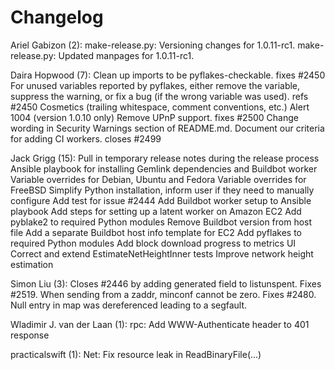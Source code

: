 # Changelog

Ariel Gabizon (2):
make-release.py: Versioning changes for 1.0.11-rc1.
make-release.py: Updated manpages for 1.0.11-rc1.

Daira Hopwood (7):
Clean up imports to be pyflakes-checkable. fixes #2450
For unused variables reported by pyflakes, either remove the variable, suppress the warning, or fix a bug (if the wrong variable was used). refs #2450
Cosmetics (trailing whitespace, comment conventions, etc.)
Alert 1004 (version 1.0.10 only)
Remove UPnP support. fixes #2500
Change wording in Security Warnings section of README.md.
Document our criteria for adding CI workers. closes #2499

Jack Grigg (15):
Pull in temporary release notes during the release process
Ansible playbook for installing Gemlink dependencies and Buildbot worker
Variable overrides for Debian, Ubuntu and Fedora
Variable overrides for FreeBSD
Simplify Python installation, inform user if they need to manually configure
Add test for issue #2444
Add Buildbot worker setup to Ansible playbook
Add steps for setting up a latent worker on Amazon EC2
Add pyblake2 to required Python modules
Remove Buildbot version from host file
Add a separate Buildbot host info template for EC2
Add pyflakes to required Python modules
Add block download progress to metrics UI
Correct and extend EstimateNetHeightInner tests
Improve network height estimation

Simon Liu (3):
Closes #2446 by adding generated field to listunspent.
Fixes #2519. When sending from a zaddr, minconf cannot be zero.
Fixes #2480. Null entry in map was dereferenced leading to a segfault.

Wladimir J. van der Laan (1):
rpc: Add WWW-Authenticate header to 401 response

practicalswift (1):
Net: Fix resource leak in ReadBinaryFile(...)
